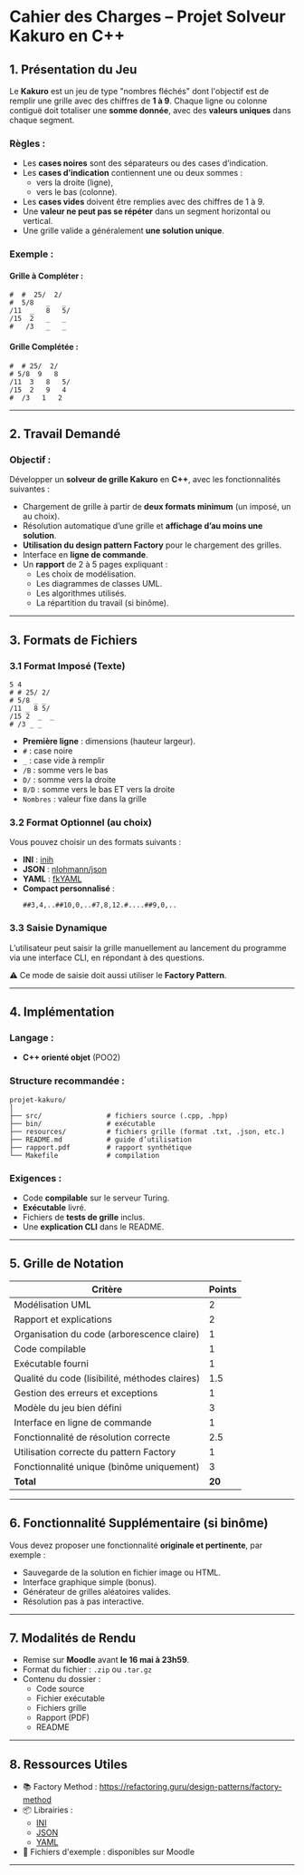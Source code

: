 
# Cahier des Charges – Projet Solveur Kakuro en C++

## 1. Présentation du Jeu

Le **Kakuro** est un jeu de type "nombres fléchés" dont l'objectif est de remplir une grille avec des chiffres de **1 à 9**. Chaque ligne ou colonne contiguë doit totaliser une **somme donnée**, avec des **valeurs uniques** dans chaque segment.

### Règles :
- Les **cases noires** sont des séparateurs ou des cases d’indication.
- Les **cases d’indication** contiennent une ou deux sommes :
  - vers la droite (ligne),
  - vers le bas (colonne).
- Les **cases vides** doivent être remplies avec des chiffres de 1 à 9.
- Une **valeur ne peut pas se répéter** dans un segment horizontal ou vertical.
- Une grille valide a généralement **une solution unique**.

### Exemple :

#### Grille à Compléter :
```
#  #  25/  2/
#  5/8   _   _
/11  _   8   5/
/15  2   _   _
#   /3   _   _
```

#### Grille Complétée :
```
#  # 25/  2/
# 5/8  9   8
/11  3   8   5/
/15  2   9   4
#  /3   1   2
```

---

## 2. Travail Demandé

### Objectif :
Développer un **solveur de grille Kakuro** en **C++**, avec les fonctionnalités suivantes :

- Chargement de grille à partir de **deux formats minimum** (un imposé, un au choix).
- Résolution automatique d’une grille et **affichage d’au moins une solution**.
- **Utilisation du design pattern Factory** pour le chargement des grilles.
- Interface en **ligne de commande**.
- Un **rapport** de 2 à 5 pages expliquant :
  - Les choix de modélisation.
  - Les diagrammes de classes UML.
  - Les algorithmes utilisés.
  - La répartition du travail (si binôme).

---

## 3. Formats de Fichiers

### 3.1 Format Imposé (Texte)
```
5 4
# # 25/ 2/
# 5/8 _ _
/11 _ 8 5/
/15 2  _  _
# /3 _ _
```

- **Première ligne** : dimensions (hauteur largeur).
- `#` : case noire
- `_` : case vide à remplir
- `/B` : somme vers le bas
- `D/` : somme vers la droite
- `B/D` : somme vers le bas ET vers la droite
- `Nombres` : valeur fixe dans la grille

### 3.2 Format Optionnel (au choix)
Vous pouvez choisir un des formats suivants :

- **INI** : [inih](https://github.com/jtilly/inih)
- **JSON** : [nlohmann/json](https://github.com/nlohmann/json)
- **YAML** : [fkYAML](https://github.com/fktn-k/fkYAML)
- **Compact personnalisé** :
  ```
  ##3,4,..##10,0,..#7,8,12.#....##9,0,..
  ```

### 3.3 Saisie Dynamique
L’utilisateur peut saisir la grille manuellement au lancement du programme via une interface CLI, en répondant à des questions.

⚠️ Ce mode de saisie doit aussi utiliser le **Factory Pattern**.

---

## 4. Implémentation

### Langage :
- **C++ orienté objet** (POO2)
  
### Structure recommandée :
```
projet-kakuro/
│
├── src/                # fichiers source (.cpp, .hpp)
├── bin/                # exécutable
├── resources/          # fichiers grille (format .txt, .json, etc.)
├── README.md           # guide d’utilisation
├── rapport.pdf         # rapport synthétique
└── Makefile            # compilation
```

### Exigences :
- Code **compilable** sur le serveur Turing.
- **Exécutable** livré.
- Fichiers de **tests de grille** inclus.
- Une **explication CLI** dans le README.

---

## 5. Grille de Notation

| Critère                                            | Points |
|----------------------------------------------------|--------|
| Modélisation UML                                   | 2      |
| Rapport et explications                            | 2      |
| Organisation du code (arborescence claire)         | 1      |
| Code compilable                                    | 1      |
| Exécutable fourni                                  | 1      |
| Qualité du code (lisibilité, méthodes claires)     | 1.5    |
| Gestion des erreurs et exceptions                  | 1      |
| Modèle du jeu bien défini                          | 3      |
| Interface en ligne de commande                     | 1      |
| Fonctionnalité de résolution correcte              | 2.5    |
| Utilisation correcte du pattern Factory            | 1      |
| Fonctionnalité unique (binôme uniquement)          | 3      |
| **Total**                                          | **20** |

---

## 6. Fonctionnalité Supplémentaire (si binôme)

Vous devez proposer une fonctionnalité **originale et pertinente**, par exemple :

- Sauvegarde de la solution en fichier image ou HTML.
- Interface graphique simple (bonus).
- Générateur de grilles aléatoires valides.
- Résolution pas à pas interactive.

---

## 7. Modalités de Rendu

- Remise sur **Moodle** avant **le 16 mai à 23h59**.
- Format du fichier : `.zip` ou `.tar.gz`
- Contenu du dossier :
  - Code source
  - Fichier exécutable
  - Fichiers grille
  - Rapport (PDF)
  - README

---

## 8. Ressources Utiles

- 📚 Factory Method : https://refactoring.guru/design-patterns/factory-method
- 📦 Librairies :
  - [INI](https://github.com/jtilly/inih)
  - [JSON](https://github.com/nlohmann/json)
  - [YAML](https://github.com/fktn-k/fkYAML)
- 📄 Fichiers d'exemple : disponibles sur Moodle

---
